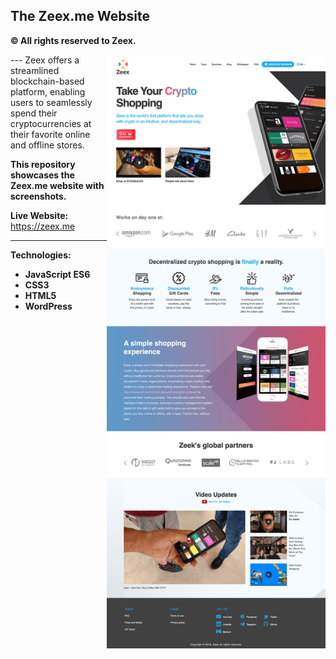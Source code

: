 ## The Zeex.me Website
**© All rights reserved to Zeex.**

<img align="right" src="/1-zeex-website.png" alt="zeex-website" width="350">
---
Zeex offers a streamlined blockchain-based platform, enabling users to seamlessly spend their cryptocurrencies at their favorite online and offline stores.

**This repository showcases the Zeex.me website with screenshots.**

**Live Website:** 
<br>https://zeex.me

---

**Technologies:**

- **JavaScript ES6**
- **CSS3**
- **HTML5**
- **WordPress**

